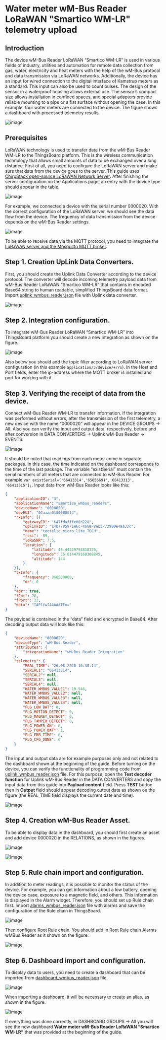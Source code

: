 # Water meter wM-Bus Reader LoRaWAN "Smartico WM-LR" telemetry upload
## Introduction
The device wM-Bus Reader LoRaWAN “Smartico WM-LR” is used in various fields of industry, utilities and automation for remote data collection from gas, water, electricity and heat meters with the help of the wM-Bus protocol and data transmission via LoRaWAN networks. Additionally, the device has an input for wired connection to the digital interface of Kamstrup meters as a standard. This input can also be used to count pulses. The design of the sensor in a waterproof housing allows external use. The sensor’s compact size allows installation in confined spaces, and special adapters provide reliable mounting to a pipe or a flat surface without opening the case. In this example, four water meters are connected to the device. The figure shows a dashboard with processed telemetry results.

![image](/images/samples/smartico/wm-bus-lorawan/mainDashboard.PNG)

## Prerequisites
LoRaWAN technology is used to transfer data from the wM-Bus Reader WM-LR to the ThingsBoard platform. This is the wireless communication technology that allows small amounts of data to be exchanged over a long distance. First of all, you need to configure the LoRaWAN server and make sure that data from the device goes to the server. This guide uses [ChirpStack open-source LoRaWAN Network Server](https://www.chirpstack.io/application-server/). 
After finishing the server configuration on the Applications page, an entry with the device type should appear in the table.

![image](/images/samples/smartico/wm-bus-lorawan/Lora1.PNG)

For example, we connected a device with the serial number 0000020. With the correct configuration of the LoRaWAN server, we should see the data flow from the device. The frequency of data transmission from the device depends on the wM-Bus Reader settings.

![image](/images/samples/smartico/wm-bus-lorawan/Lora2.PNG)

To be able to receive data via the MQTT protocol, you need to integrate the [LoRaWAN server and the Mosquitto MQTT broker](https://www.chirpstack.io/application-server/integrations/mqtt/).
## Step 1. Creation UpLink Data Converters.
First, you should create the Uplink Data Converter according to the device protocol. The converter will decode incoming telemetry payload data from wM-Bus Reader LoRaWAN “Smartico WM-LR” that contains in encoded Base64 string to human readable, simplified ThingsBoard data format. Import [uplink_wmbus_reader.json](/docs/samples/smartico/wm-bus-lorawan/resources/uplink_wmbus_reader.json) file with Uplink data converter.

![image](/images/samples/smartico/wm-bus-lorawan/converter.PNG)

## Step 2. Integration configuration.
To integrate wM-Bus Reader LoRaWAN “Smartico WM-LR” into ThingsBoard platform you should create a new integration as shown on the figure.

![image](/images/samples/smartico/wm-bus-lorawan/Integration.PNG)

Also below you should add the topic filter according to LoRaWAN server configuration (in this example ```application/3/device/+/rx```). In the Host and Port fields, enter the ip-address where the MQTT broker is installed and port for working with it.
## Step 3. Verifying the receipt of data from the device.
Connect wM-Bus Reader WM-LR to transfer information. If the integration was performed without errors, after the transmission of the first telemetry, a new device with the name “0000020” will appear in the DEVICE GROUPS → All. Also you can verify the input and output data, respectively, before and after conversion in DATA CONVERTERS → Uplink wM-Bus Reader → EVENTS.

![image](/images/samples/smartico/wm-bus-lorawan/Verifying.PNG)

It should be noted that readings from each meter come in separate packages. In this case, the time indicated on the dashboard corresponds to the time of the last package. The variable “existSerial” must contain the serial numbers of all meters that are connected to wM-Bus Reader. For example ```var existSerial=['66413314','65656691','66413313', '66413315'];```.
Input data from wM-Bus Reader looks like this:
```json
{
    "applicationID": "3",
    "applicationName": "Smartico_wmbus_readers",
    "deviceName": "0000020",
    "devEUI": "02aaaa0100000014",
    "rxInfo": [{
        "gatewayID": "647fdafffe00d228",
        "uplinkID": "14b77859-1e6c-4668-8eb3-73900e49a33c",
        "name": "tectelic_micro_lite_TECH",
        "rssi": -89,
        "loRaSNR": 7.5,
        "location": {
            "latitude": 48.44229794818326,
            "longitude": 35.014479160308845,
            "altitude": 144
        }
    }],
    "txInfo": {
        "frequency": 868500000,
        "dr": 0
    },
    "adr": true,
    "fCnt": 28,
    "fPort": 33,
    "data": "IAP1YwIAAAAATFo="
}
```
The payload is contained in the “data” field and encrypted in Base64. After decoding output data will look like this:
```json
{
    "deviceName": "0000020",
    "deviceType": "wM-Bus Reader",
    "attributes": {
        "integrationName": "wM-Bus Reader Integration"
    },
    "telemetry": {
        "REAL_TIME": "26.08.2020 16:38:14",
        "SERIAL1": "66413314",
        "SERIAL2": null,
        "SERIAL3": null,
        "SERIAL4": null,
        "WATER_WMBUS_VALUE1": 19.546,
        "WATER_WMBUS_VALUE2": null,
        "WATER_WMBUS_VALUE3": null,
        "WATER_WMBUS_VALUE4": null,
        "FLG_LOW_BAT": 0,
        "FLG_MOTION_DETECT": 0,
        "FLG_MAGNET_DETECT": 0,
        "FLG_TAMPER_DETECT": 0,
        "FLG_POWER_ON": 0,
        "FLG_POWER_BAT": 1,
        "FLG_ERR_TIME": 0,
        "FLG_CFG_DONE": 0
    }
}
```
The input and output data are for example purposes only and not related to the dashboard shown at the beginning of the guide. 
Before turning on the device, you can verify the functionality of programming code from [uplink_wmbus_reader.json](/docs/samples/smartico/wm-bus-lorawan/resources/uplink_wmbus_reader.json) file. For this purpose, open the **Test decoder function** for Uplink wM-Bus Reader in the DATA CONVERTERS and copy the input data from this guide into **Payload content** field. Press **TEST** button then in **Output** field should appear decoding output data as shown on the figure (the REAL_TIME field displays the current date and time).

![image](/images/samples/smartico/wm-bus-lorawan/verifying2.PNG)

## Step 4. Creation wM-Bus Reader Asset.
To be able to display data in the dashboard, you should first create an asset and add device 0000020 in the RELATIONS, as shown in the figures.

![image](/images/samples/smartico/wm-bus-lorawan/asset1.PNG)

![image](/images/samples/smartico/wm-bus-lorawan/asset2.PNG)

## Step 5. Rule chain import and configuration.
In addition to meter readings, it is possible to monitor the status of the device. For example, you can get information about a low battery, opening the device case, exposure to a magnetic field, and others. This information is displayed in the Alarm widget. Therefore, you should set up Rule chain first. Import [alarms_wmbus_reader.json](/docs/samples/smartico/wm-bus-lorawan/resources/alarms_wmbus_reader.json) file with alarms and save the configuration of the Rule chain in ThingsBoard.

![image](/images/samples/smartico/wm-bus-lorawan/alarms1.PNG)

Then configure Root Rule chain. You should add in Root Rule chain Alarms wMBus Reader as it shown on the figure.

![image](/images/samples/smartico/wm-bus-lorawan/alarms2.PNG)

## Step 6. Dashboard import and configuration.
To display data to users, you need to create a dashboard that can be imported from [dashboard_wmbus_reader.json](/docs/samples/smartico/wm-bus-lorawan/resources/dashboard_wmbus_reader.json)  file. 

![image](/images/samples/smartico/wm-bus-lorawan/dash1.PNG)

When importing a dashboard, it will be necessary to create an alias, as shown in the figure.

![image](/images/samples/smartico/wm-bus-lorawan/dash2.PNG)

If everything was done correctly, in DASHBOARD GROUPS → All you will see the new dashboard **Water meter wM-Bus Reader LoRaWAN “Smartico WM-LR”** that was provided at the beginning of the guide.
